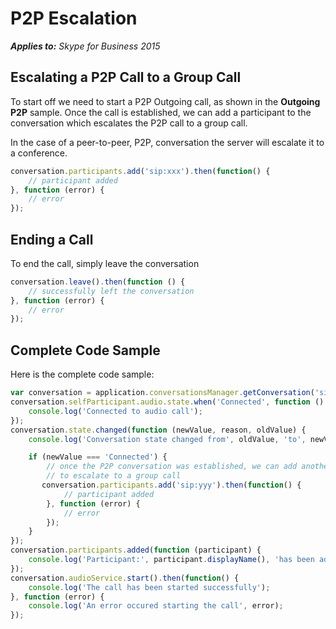 
# P2P Escalation

 _**Applies to:** Skype for Business 2015_


## Escalating a P2P Call to a Group Call

To start off we need to start a P2P Outgoing call, as shown in the **Outgoing P2P** sample.
Once the call is established, we can add a participant to the conversation which escalates the P2P call to a group call.

In the case of a peer-to-peer, P2P, conversation the server will escalate it to a conference.

```js
conversation.participants.add('sip:xxx').then(function() {
    // participant added
}, function (error) {
    // error
});
```

## Ending a Call
To end the call, simply leave the conversation

```js
conversation.leave().then(function () {
    // successfully left the conversation
}, function (error) {
    // error
});
```

## Complete Code Sample
Here is the complete code sample:

```js
var conversation = application.conversationsManager.getConversation('sip:xxx');
conversation.selfParticipant.audio.state.when('Connected', function () {
    console.log('Connected to audio call');
});
conversation.state.changed(function (newValue, reason, oldValue) {
    console.log('Conversation state changed from', oldValue, 'to', newValue);

    if (newValue === 'Connected') {
        // once the P2P conversation was established, we can add another participant
        // to escalate to a group call
       conversation.participants.add('sip:yyy').then(function() {
            // participant added
        }, function (error) {
            // error
        });
    }
});
conversation.participants.added(function (participant) {
    console.log('Participant:', participant.displayName(), 'has been added to the conversation');
});
conversation.audioService.start().then(function() {
    console.log('The call has been started successfully');
}, function (error) {
    console.log('An error occured starting the call', error);
});
```